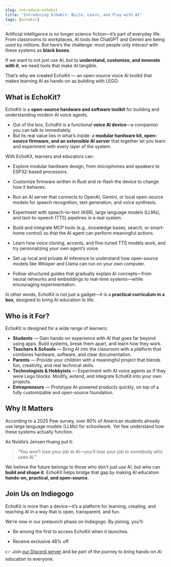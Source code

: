 ```yaml
---
slug: introduce-echokit
title: "Introducing EchoKit: Build, Learn, and Play with AI"
tags: [echokit]
---
```




Artificial intelligence is no longer science fiction—it’s part of everyday life. From classrooms to workplaces, AI tools like ChatGPT and Gemini are being used by millions. But here’s the challenge: most people only interact with these systems as **black boxes**.

If we want to not just *use* AI, but to **understand, customize, and innovate with it**, we need tools that make AI tangible.

That’s why we created EchoKit — an open-source voice AI toolkit that makes learning AI as hands-on as building with LEGO. 

## What is EchoKit?

EchoKit is a **open-source hardware and software toolkit** for building and understanding modern AI voice agents.

* Out of the box, EchoKit is a functional **voice AI device**—a companion you can talk to immediately.
* But its real value lies in what’s inside: a **modular hardware kit, open-source firmware, and an extensible AI server** that together let you learn and experiment with every layer of the system.

With EchoKit, learners and educators can:

* Explore modular hardware design, from microphones and speakers to ESP32-based processors.

* Customize firmware written in Rust and re-flash the device to change how it behaves.

* Run an AI server that connects to OpenAI, Gemini, or local open-source models for speech recognition, text generation, and voice synthesis.

* Experiment with speech-to-text (ASR), large language models (LLMs), and text-to-speech (TTS) pipelines in a real system.

* Build and integrate MCP tools (e.g., knowledge bases, search, or smart-home control) so that the AI agent can perform meaningful actions.

* Learn how voice cloning, accents, and fine-tuned TTS models work, and try personalizing your own agent’s voice.

* Set up local and private AI inference to understand how open-source models like Whisper and Llama can run on your own computer.

* Follow structured guides that gradually explain AI concepts—from neural networks and embeddings to real-time systems—while encouraging experimentation.

In other words, EchoKit is not just a gadget—it is a **practical curriculum in a box**, designed to bring AI education to life.

## Who is it For?

EchoKit is designed for a wide range of learners:

* **Students** — Gain hands-on experience with AI that goes far beyond using apps. Build systems, break them apart, and learn how they work.
* **Teachers & Schools** — Bring AI into the classroom with a platform that combines hardware, software, and clear documentation.
* **Parents** — Provide your children with a meaningful project that blends fun, creativity, and real technical skills.
* **Technologists & Hobbyists** — Experiment with AI voice agents as if they were Lego blocks. Modify, extend, and integrate EchoKit into your own projects.
* **Entrepreneurs** — Prototype AI-powered products quickly, on top of a fully customizable and open-source foundation.

## Why It Matters

According to a 2025 Pew survey, over 80% of American students already use large language models (LLMs) for schoolwork. Yet few understand how these systems actually function.

As Nvidia’s Jensen Huang put it:

> “You won’t lose your job to AI—you’ll lose your job to somebody who uses AI.”

We believe the future belongs to those who don’t just *use* AI, but who can **build and shape it**. EchoKit helps bridge that gap by making AI education **hands-on, practical, and open-source**.

## Join Us on Indiegogo

EchoKit is more than a device—it’s a platform for learning, creating, and teaching AI in a way that is open, transparent, and fun.

We’re now in our prelaunch phase on Indiegogo. By joining, you’ll:

* Be among the first to access EchoKit when it launches.

* Receive exclusive 48% off

👉 Join [our Discord server](https://discord.gg/Fwe3zsT5g3) and be part of the journey to bring hands-on AI education to everyone.

